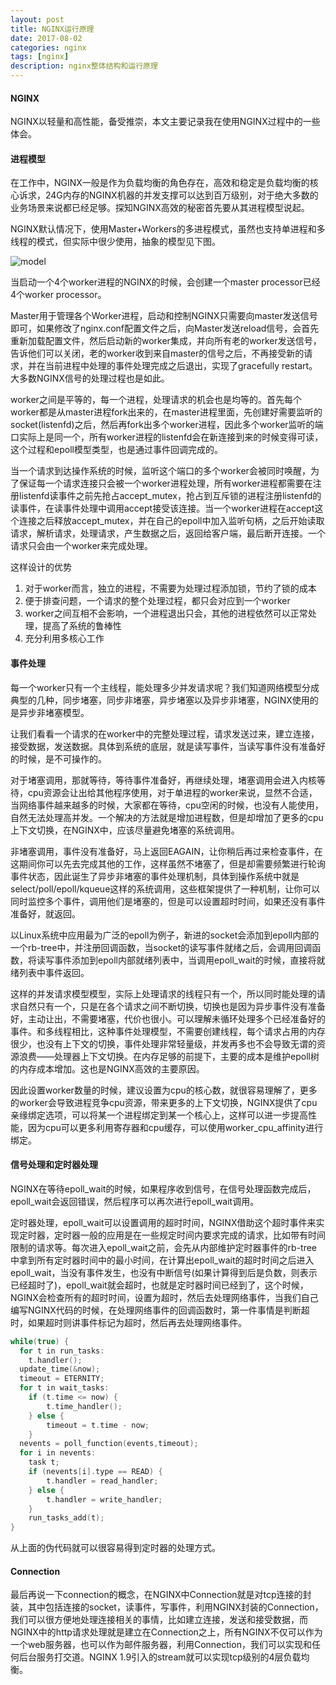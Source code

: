 ```yaml
---
layout: post
title: NGINX运行原理
date: 2017-08-02
categories: nginx
tags: [nginx]
description: nginx整体结构和运行原理
---
```




#### NGINX

NGINX以轻量和高性能，备受推崇，本文主要记录我在使用NGINX过程中的一些体会。

#### 进程模型

在工作中，NGINX一般是作为负载均衡的角色存在，高效和稳定是负载均衡的核心诉求，24G内存的NGINX机器的并发支撑可以达到百万级别，对于绝大多数的业务场景来说都已经足够。探知NGINX高效的秘密首先要从其进程模型说起。

NGINX默认情况下，使用Master+Workers的多进程模式，虽然也支持单进程和多线程的模式，但实际中很少使用，抽象的模型见下图。

![model](http://ooi50usvb.bkt.clouddn.com/processor-model.png)

当启动一个4个worker进程的NGINX的时候，会创建一个master processor已经4个worker processor。

Master用于管理各个Worker进程，启动和控制NGINX只需要向master发送信号即可，如果修改了nginx.conf配置文件之后，向Master发送reload信号，会首先重新加载配置文件，然后启动新的worker集成，并向所有老的worker发送信号，告诉他们可以关闭，老的worker收到来自master的信号之后，不再接受新的请求，并在当前进程中处理的事件处理完成之后退出，实现了gracefully restart。大多数NGINX信号的处理过程也是如此。

worker之间是平等的，每一个进程，处理请求的机会也是均等的。首先每个worker都是从master进程fork出来的，在master进程里面，先创建好需要监听的socket(listenfd)之后，然后再fork出多个worker进程，因此多个worker监听的端口实际上是同一个，所有worker进程的listenfd会在新连接到来的时候变得可读，这个过程和epoll模型类型，也是通过事件回调完成的。

当一个请求到达操作系统的时候，监听这个端口的多个worker会被同时唤醒，为了保证每一个请求连接只会被一个worker进程处理，所有worker进程都需要在注册listenfd读事件之前先抢占accept_mutex，抢占到互斥锁的进程注册listenfd的读事件，在读事件处理中调用accept接受该连接。当一个worker进程在accept这个连接之后释放accept_mutex，并在自己的epoll中加入监听句柄，之后开始读取请求，解析请求，处理请求，产生数据之后，返回给客户端，最后断开连接。一个请求只会由一个worker来完成处理。

这样设计的优势

1. 对于worker而言，独立的进程，不需要为处理过程添加锁，节约了锁的成本
2. 便于排查问题，一个请求的整个处理过程，都只会对应到一个worker
3. worker之间互相不会影响，一个进程退出只会，其他的进程依然可以正常处理，提高了系统的鲁棒性
4. 充分利用多核心工作


#### 事件处理

每一个worker只有一个主线程，能处理多少并发请求呢？我们知道网络模型分成典型的几种，同步堵塞，同步非堵塞，异步堵塞以及异步非堵塞，NGINX使用的是异步非堵塞模型。

让我们看看一个请求的在worker中的完整处理过程，请求发送过来，建立连接，接受数据，发送数据。具体到系统的底层，就是读写事件，当读写事件没有准备好的时候，是不可操作的。

对于堵塞调用，那就等待，等待事件准备好，再继续处理，堵塞调用会进入内核等待，cpu资源会让出给其他程序使用，对于单进程的worker来说，显然不合适，当网络事件越来越多的时候，大家都在等待，cpu空闲的时候，也没有人能使用，自然无法处理高并发。一个解决的方法就是增加进程数，但是却增加了更多的cpu上下文切换，在NGINX中，应该尽量避免堵塞的系统调用。

非堵塞调用，事件没有准备好，马上返回EAGAIN，让你稍后再过来检查事件，在这期间你可以先去完成其他的工作，这样虽然不堵塞了，但是却需要频繁进行轮询事件状态，因此诞生了异步非堵塞的事件处理机制，具体到操作系统中就是select/poll/epoll/kqueue这样的系统调用，这些框架提供了一种机制，让你可以同时监控多个事件，调用他们是堵塞的，但是可以设置超时时间，如果还没有事件准备好，就返回。

以Linux系统中应用最为广泛的epoll为例子，新进的socket会添加到epoll内部的一个rb-tree中，并注册回调函数，当socket的读写事件就绪之后，会调用回调函数，将读写事件添加到epoll内部就绪列表中，当调用epoll_wait的时候，直接将就绪列表中事件返回。

这样的并发请求模型模型，实际上处理请求的线程只有一个，所以同时能处理的请求自然只有一个，只是在各个请求之间不断切换，切换也是因为异步事件没有准备好，主动让出，不需要堵塞，代价也很小。可以理解未循环处理多个已经准备好的事件。和多线程相比，这种事件处理模型，不需要创建线程，每个请求占用的内存很少，也没有上下文的切换，事件处理非常轻量级，并发再多也不会导致无谓的资源浪费——处理器上下文切换。在内存足够的前提下，主要的成本是维护epoll树的内存成本增加。这也是NGINX高效的主要原因。

因此设置worker数量的时候，建议设置为cpu的核心数，就很容易理解了，更多的worker会导致进程竞争cpu资源，带来更多的上下文切换，NGINX提供了cpu亲缘绑定选项，可以将某一个进程绑定到某一个核心上，这样可以进一步提高性能，因为cpu可以更多利用寄存器和cpu缓存，可以使用worker_cpu_affinity进行绑定。

#### 信号处理和定时器处理

NGINX在等待epoll_wait的时候，如果程序收到信号，在信号处理函数完成后，epoll_wait会返回错误，然后程序可以再次进行epoll_wait调用。

定时器处理，epoll_wait可以设置调用的超时时间，NGINX借助这个超时事件来实现定时器，定时器一般的应用是在一些规定时间内要求完成的请求，比如带有时间限制的请求等。每次进入epoll_wait之前，会先从内部维护定时器事件的rb-tree中拿到所有定时器时间中的最小时间，在计算出epoll_wait的超时时间之后进入epoll_wait，当没有事件发生，也没有中断信号(如果计算得到后是负数，则表示已经超时了)，epoll_wait就会超时，也就是定时器时间已经到了，这个时候，NGINX会检查所有的超时时间，设置为超时，然后去处理网络事件，当我们自己编写NGINX代码的时候，在处理网络事件的回调函数时，第一件事情是判断超时，如果超时则讲事件标记为超时，然后再去处理网络事件。

````c
while(true) {
  for t in run_tasks:
    t.handler();
  update_time(&now);
  timeout = ETERNITY;
  for t in wait_tasks: 
    if (t.time <= now) {
        t.time_handler();
    } else {
        timeout = t.time - now;
    }
  nevents = poll_function(events,timeout);
  for i in nevents:
    task t;
    if (nevents[i].type == READ) {
        t.handler = read_handler;
    } else {
        t.handler = write_handler;
    }
    run_tasks_add(t);
}
````

从上面的伪代码就可以很容易得到定时器的处理方式。

#### Connection

最后再说一下connection的概念，在NGINX中Connection就是对tcp连接的封装，其中包括连接的socket，读事件，写事件，利用NGINX封装的Connection，我们可以很方便地处理连接相关的事情，比如建立连接，发送和接受数据，而NGINX中的http请求处理就是建立在Connection之上，所有NGINX不仅可以作为一个web服务器，也可以作为邮件服务器，利用Connection，我们可以实现和任何后台服务打交道。NGINX 1.9引入的stream就可以实现tcp级别的4层负载均衡。

